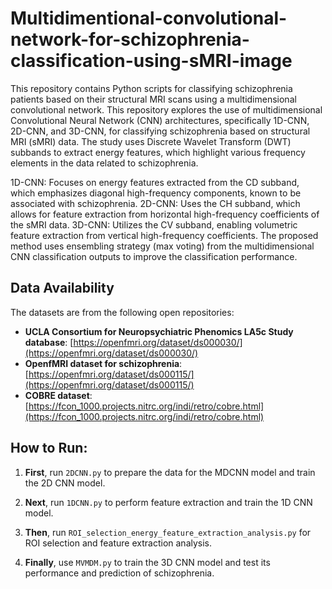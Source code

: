 # Multidimentional-convolutional-network-for-schizophrenia-classification-using-sMRI-image
This repository contains Python scripts for classifying schizophrenia patients based on their structural MRI scans using a multidimensional convolutional network.
This repository explores the use of multidimensional Convolutional Neural Network (CNN) architectures, specifically 1D-CNN, 2D-CNN, and 3D-CNN, for classifying schizophrenia based on structural MRI (sMRI) data. The study uses Discrete Wavelet Transform (DWT) subbands to extract energy features, which highlight various frequency elements in the data related to schizophrenia.

1D-CNN: Focuses on energy features extracted from the CD subband, which emphasizes diagonal high-frequency components, known to be associated with schizophrenia.
2D-CNN: Uses the CH subband, which allows for feature extraction from horizontal high-frequency coefficients of the sMRI data.
3D-CNN: Utilizes the CV subband, enabling volumetric feature extraction from vertical high-frequency coefficients. The proposed method uses ensembling strategy (max voting) from the multidimensional CNN classification outputs to improve the classification performance. 
## Data Availability 

The datasets are from the following open repositories:

- **UCLA Consortium for Neuropsychiatric Phenomics LA5c Study database**: [https://openfmri.org/dataset/ds000030/](https://openfmri.org/dataset/ds000030/)
- **OpenfMRI dataset for schizophrenia**: [https://openfmri.org/dataset/ds000115/](https://openfmri.org/dataset/ds000115/)
- **COBRE dataset**: [https://fcon_1000.projects.nitrc.org/indi/retro/cobre.html](https://fcon_1000.projects.nitrc.org/indi/retro/cobre.html)

## How to Run:

1. **First**, run `2DCNN.py` to prepare the data for the MDCNN model and train the 2D CNN model.
   
2. **Next**, run `1DCNN.py` to perform feature extraction and train the 1D CNN model.

3. **Then**, run `ROI_selection_energy_feature_extraction_analysis.py` for ROI selection and feature extraction analysis.

4. **Finally**, use `MVMDM.py` to train the 3D CNN model and test its performance and prediction of schizophrenia.

